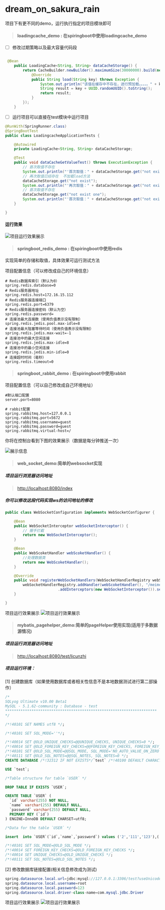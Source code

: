 # dream_on_sakura_rain
项目下有更不同的demo，运行执行指定的项目模块即可

> #### loadingcache_demo : 在spiringboot中使用loadingcache_demo


- [ ] 修改过期策略以及最大容量代码段

```java

 @Bean
    public LoadingCache<String, String> dataCacheStorage() {
        return CacheBuilder.newBuilder().maximumSize(30000000).build(new CacheLoader<String, String>() {
            @Override
            public String load(String key) throws Exception {
                System.out.println("该值在缓存中不存在，进行预加载。。。。。" + key);
                String result = key + UUID.randomUUID().toString();
                return result;
            }
        });
    }
```

- [ ] 运行项目可以直接在test模块中运行项目
```java
@RunWith(SpringRunner.class)
@SpringBootTest
public class LoadingcacheApplicationTests {

	@Autowired
	private LoadingCache<String, String> dataCacheStorage;

	@Test
	public void dataCacheGetValueTest() throws ExecutionException {
		// 首次取值不存在
		System.out.println("'首次取值：" + dataCacheStorage.get("not exist"));
		// 再次取值已经存在  不加载load方法
		dataCacheStorage.get("not exist");
		System.out.println("'再次取值：" + dataCacheStorage.get("not exist"));
		// 首次取值不存在
		dataCacheStorage.get("not exist one");
		System.out.println("'首次取值：" + dataCacheStorage.get("not exist one"));
	}

}

```

#### 运行效果
![项目运行效果展示](https://github.com/licunzhi/dream_on_sakura_rain/blob/master/loadingcache_demo/images/result.png)

> #### springboot_redis_demo : 在spiringboot中使用redis

实现简单的存储和取值，具体效果可运行测试方法

项目配置信息（可以修改成自己的环境信息）
```properties
# Redis数据库索引（默认为0）
spring.redis.database=0
# Redis服务器地址
spring.redis.host=172.16.15.112
# Redis服务器连接端口
spring.redis.port=6379
# Redis服务器连接密码（默认为空）
spring.redis.password=
# 连接池最大连接数（使用负值表示没有限制）
spring.redis.jedis.pool.max-idle=8
# 连接池最大阻塞等待时间（使用负值表示没有限制）
spring.redis.jedis.max-wait=-1
# 连接池中的最大空闲连接
spring.redis.jedis.max-idle=8
# 连接池中的最小空闲连接
spring.redis.jedis.min-idle=0
# 连接超时时间（毫秒）
spring.redis.timeout=0
```

> #### springboot_rabbit_demo : 在spiringboot中使用rabbit

项目配置信息（可以自己修改成自己环境地址）
```properties
#默认端口配置
server.port=8080

# rabbit配置
spring.rabbitmq.host=127.0.0.1
spring.rabbitmq.port=5672
spring.rabbitmq.username=guest
spring.rabbitmq.password=guest
spring.rabbitmq.virtual-host=/
```

你将在控制台看到下图的效果展示（数据是每分钟推送一次）

![展示信息](https://github.com/licunzhi/dream_on_sakura_rain/blob/master/springboot_rabbit_demo/images/result.png)

> #### web_socket_demo:简单的websocket实现

#####  项目运行浏览器访问地址
> [http://localhost:8080/index](http://127.0.0.1:8080/index)

##### 你可以修改这段代码实现ws的访问地址的修改
```java
public class WebSocketConfiguration implements WebSocketConfigurer {

    @Bean
    public WebSocketInterceptor webSocketInterceptor() {
        // 握手拦截
        return new WebSocketInterceptor();
    }

    @Bean
    public WebScoketHandler webScoketHandler() {
        //处理数据类
        return new WebScoketHandler();
    }

    @Override
    public void registerWebSocketHandlers(WebSocketHandlerRegistry webSocketHandlerRegistry) {
        webSocketHandlerRegistry.addHandler(webScoketHandler(), "/meimei/websocket")
                        .addInterceptors(new WebSocketInterceptor()).setAllowedOrigins("*");
    }

}
```

项目运行效果展示
![项目运行效果展示](https://github.com/licunzhi/dream_on_sakura_rain/blob/master/web_socket_demo/images/result.png)



> #### mybatis_pagehelper_demo:简单的pageHelper使用实现(适用于多数据源情况)

#####  项目运行浏览器访问地址
> [http://localhost:8080/test/licunzhi](http://127.0.0.1:8080/test/licunzhi)

##### 项目运行环境：

[1] 创建数据库（如果使用数据库或者相关性信息不是本地数据测试进行第二部操作）
```sql
/*
SQLyog Ultimate v10.00 Beta1
MySQL - 5.1.62-community : Database - test
*********************************************************************
*/

/*!40101 SET NAMES utf8 */;

/*!40101 SET SQL_MODE=''*/;

/*!40014 SET @OLD_UNIQUE_CHECKS=@@UNIQUE_CHECKS, UNIQUE_CHECKS=0 */;
/*!40014 SET @OLD_FOREIGN_KEY_CHECKS=@@FOREIGN_KEY_CHECKS, FOREIGN_KEY_CHECKS=0 */;
/*!40101 SET @OLD_SQL_MODE=@@SQL_MODE, SQL_MODE='NO_AUTO_VALUE_ON_ZERO' */;
/*!40111 SET @OLD_SQL_NOTES=@@SQL_NOTES, SQL_NOTES=0 */;
CREATE DATABASE /*!32312 IF NOT EXISTS*/`test` /*!40100 DEFAULT CHARACTER SET latin1 */;

USE `test`;

/*Table structure for table `USER` */

DROP TABLE IF EXISTS `USER`;

CREATE TABLE `USER` (
  `id` varchar(255) NOT NULL,
  `name` varchar(255) DEFAULT NULL,
  `password` varchar(255) DEFAULT NULL,
  PRIMARY KEY (`id`)
) ENGINE=InnoDB DEFAULT CHARSET=utf8;

/*Data for the table `USER` */

insert  into `USER`(`id`,`name`,`password`) values ('2','111','123'),('3','222','123'),('4','333','123'),('5','444','456'),('6','55','466');

/*!40101 SET SQL_MODE=@OLD_SQL_MODE */;
/*!40014 SET FOREIGN_KEY_CHECKS=@OLD_FOREIGN_KEY_CHECKS */;
/*!40014 SET UNIQUE_CHECKS=@OLD_UNIQUE_CHECKS */;
/*!40111 SET SQL_NOTES=@OLD_SQL_NOTES */;

```
[2] 修改数据库链接配置(相关信息修改成为测试)
```java
spring.datasource.local.url=jdbc:mysql://127.0.0.1:3306/test?useUnicode=true&characterEncoding=utf-8
spring.datasource.local.username=root
spring.datasource.local.password=123
spring.datasource.local.driver-class-name=com.mysql.jdbc.Driver
```


项目运行效果展示
![项目运行效果展示](https://github.com/licunzhi/dream_on_sakura_rain/blob/master/mybatis_pagehelper_demo/images/result.png)

